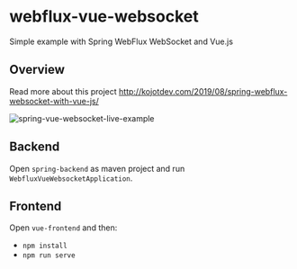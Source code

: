 # webflux-vue-websocket
Simple example with Spring WebFlux WebSocket and Vue.js

## Overview
Read more about this project http://kojotdev.com/2019/08/spring-webflux-websocket-with-vue-js/

![spring-vue-websocket-live-example](http://kojotdev.com/wp-content/uploads/2019/07/spring-vue-websocket-live-example.gif)

## Backend
Open `spring-backend` as maven project and run `WebfluxVueWebsocketApplication`.

## Frontend
Open `vue-frontend` and then:
* `npm install`
* `npm run serve`
